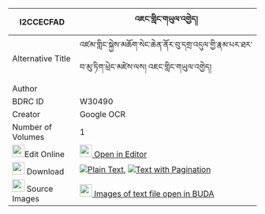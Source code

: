 |I2CCECFAD|འཇང་གླིང་གཡུལ་འགྱེད། 
| --- | --- 
|Alternative Title |འཛམ་གླིང་སྐྱེས་མཆོག་སེང་ཆེན་ནོར་བུ་དགྲ་འདུལ་གྱི་རྣམ་པར་ཐར་བ་མུ་ཏིག་ཕྲེང་མཛེས་ལས། འཇང་གླིང་གཡུལ་འགྱེད།
|Author | 
|BDRC ID | W30490
|Creator | Google OCR
|Number of Volumes| 1
|<img width="25" src="https://img.icons8.com/color/25/000000/edit-property.png">Edit Online| [<img width="25" src="https://avatars.githubusercontent.com/u/45091458?s=200&v=4"> Open in Editor](http://editor.openpecha.org/I2CCECFAD)
|<img width="25" src="https://img.icons8.com/fluent/48/000000/download-2.png"/>  Download | [![](https://img.icons8.com/color/20/000000/txt.png)Plain Text](https://github.com/Openpecha/I2CCECFAD/releases/download/v1/jang_ling_yulgye_plain_I2CCECFAD.zip), [![](https://img.icons8.com/color/20/000000/txt.png)Text with Pagination](https://github.com/Openpecha/I2CCECFAD/releases/download/v1/jang_ling_yulgye_pages_I2CCECFAD.zip)
|<img width="25" src="https://img.icons8.com/plasticine/100/000000/pictures-folder.png"/>  Source Images | [<img width="25" src="https://library.bdrc.io/icons/BUDA-small.svg"> Images of text file open in BUDA](https://library.bdrc.io/show/bdr:W30490)